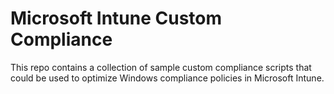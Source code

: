 # Microsoft Intune Custom Compliance

This repo contains a collection of sample custom compliance scripts that could be used to optimize Windows compliance policies in Microsoft Intune.